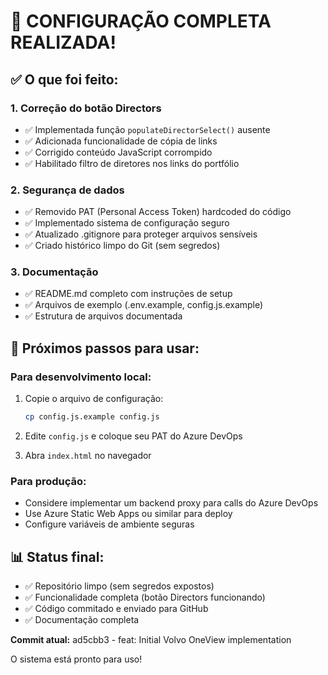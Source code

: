 # 🎯 CONFIGURAÇÃO COMPLETA REALIZADA!

## ✅ O que foi feito:

### 1. Correção do botão Directors
- ✅ Implementada função `populateDirectorSelect()` ausente
- ✅ Adicionada funcionalidade de cópia de links
- ✅ Corrigido conteúdo JavaScript corrompido
- ✅ Habilitado filtro de diretores nos links do portfólio

### 2. Segurança de dados
- ✅ Removido PAT (Personal Access Token) hardcoded do código
- ✅ Implementado sistema de configuração seguro
- ✅ Atualizado .gitignore para proteger arquivos sensíveis
- ✅ Criado histórico limpo do Git (sem segredos)

### 3. Documentação
- ✅ README.md completo com instruções de setup
- ✅ Arquivos de exemplo (.env.example, config.js.example)
- ✅ Estrutura de arquivos documentada

## 🚀 Próximos passos para usar:

### Para desenvolvimento local:
1. Copie o arquivo de configuração:
   ```bash
   cp config.js.example config.js
   ```

2. Edite `config.js` e coloque seu PAT do Azure DevOps

3. Abra `index.html` no navegador

### Para produção:
- Considere implementar um backend proxy para calls do Azure DevOps
- Use Azure Static Web Apps ou similar para deploy
- Configure variáveis de ambiente seguras

## 📊 Status final:
- ✅ Repositório limpo (sem segredos expostos)
- ✅ Funcionalidade completa (botão Directors funcionando)
- ✅ Código commitado e enviado para GitHub
- ✅ Documentação completa

**Commit atual:** ad5cbb3 - feat: Initial Volvo OneView implementation

O sistema está pronto para uso!
